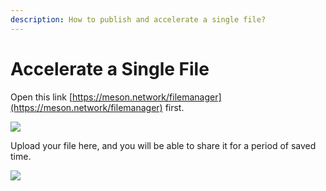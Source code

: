 ```yaml
---
description: How to publish and accelerate a single file?
---
```


# Accelerate a Single File

Open this link [https://meson.network/filemanager](https://meson.network/filemanager) first.

![](https://lh4.googleusercontent.com/A_cSkV5VF2tgbAhzjyFXHOaKMSMHohvie0Akp66d9ataFEqQJWNPW-zk1scmfyW8s6EZOCR6Q0h1o-959oruluuq3HhT4a9qFIRF9ugy52Xd8fR1K9nQ9hagmqKNcuHf-XASXOwX)

Upload your file here, and you will be able to share it for a period of saved time.

![](https://lh5.googleusercontent.com/-wAW9RXy4jtdk3jWkw__fBTVW1RW8P-PnW8NYUAqs4dlokGpjta8UJ8ba7-CYEE0LFt2qsAwVeTCdzmwj2-kYog6bSTEjUtBPBXtLjOUap_gezpp7brfMutokMdznhDIHfHNWdap)

